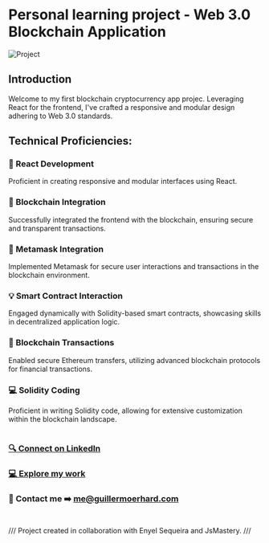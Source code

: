 # Personal learning project - Web 3.0 Blockchain Application
![Project](https://i.imgur.com/2VGB6A3.png)

## Introduction
Welcome to my first blockchain cryptocurrency app projec. Leveraging React for the frontend, I've crafted a responsive and modular design adhering to Web 3.0 standards.

## Technical Proficiencies:

### 🚀 React Development
Proficient in creating responsive and modular interfaces using React.

### 🔗 Blockchain Integration
Successfully integrated the frontend with the blockchain, ensuring secure and transparent transactions.

###  🔐 Metamask Integration
Implemented Metamask for secure user interactions and transactions in the blockchain environment.

### 💡 Smart Contract Interaction
Engaged dynamically with Solidity-based smart contracts, showcasing skills in decentralized application logic.

### 💸 Blockchain Transactions
Enabled secure Ethereum transfers, utilizing advanced blockchain protocols for financial transactions.

### 💻 Solidity Coding 
Proficient in writing Solidity code, allowing for extensive customization within the blockchain landscape.

# 
### [🔍 Connect on LinkedIn](https://linkedin.com/in/guillermoerhard)
### [💻 Explore my work](https://guillermoerhard.com/)
### 📩 Contact me ➡️ me@guillermoerhard.com
#

/// Project created in collaboration with Enyel Sequeira and JsMastery. ///
